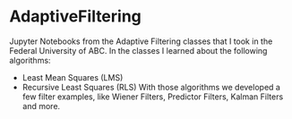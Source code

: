 # AdaptiveFiltering
Jupyter Notebooks from the Adaptive Filtering classes that I took in the Federal University of ABC. In the classes I learned about the following algorithms: 
* Least Mean Squares (LMS)
* Recursive Least Squares (RLS)
With those algorithms we developed a few filter examples, like Wiener Filters, Predictor Filters, Kalman Filters and more. 
